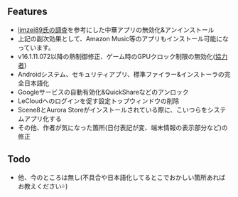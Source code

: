 ## Features
- [limzei89氏の調査](https://note.com/limzei89/n/n2a6ddb4455d5)を参考にした中華アプリの無効化&アンインストール
- 上記の副次効果として、Amazon Music等のアプリもインストール可能になっています。
- v16.1.11.072以降の熱制御修正、ゲーム時のGPUクロック制限の無効化([協力者](https://t.me/Rakkashin))
- Androidシステム、セキュリティアプリ、標準ファイラー&インストーラの完全日本語化
- Googleサービスの自動有効化&QuickShareなどのアンロック
- LeCloudへのログインを促す設定トップウィンドウの削除
- Scene8とAurora Storeがインストールされている際に、こいつらをシステムアプリ化する
- その他、作者が気になった箇所(日付表記が変、端末情報の表示部分など)の修正

## Todo
- 他、今のところは無し(不具合や日本語化してるとこでおかしい箇所あればお教えください💦)